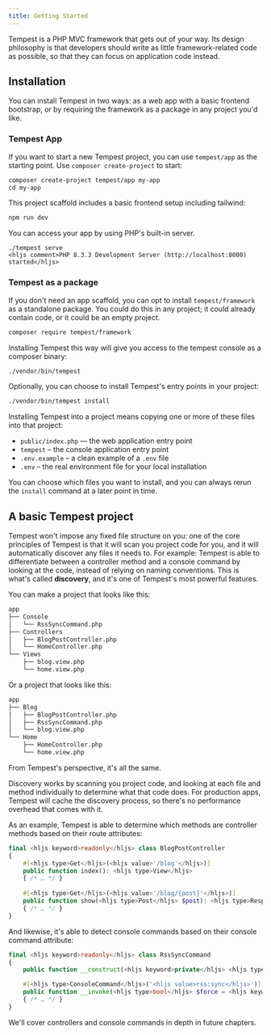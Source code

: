 ```yaml
---
title: Getting Started
---
```


Tempest is a PHP MVC framework that gets out of your way. Its design philosophy is that developers should write as little framework-related code as possible, so that they can focus on application code instead.

## Installation

You can install Tempest in two ways: as a web app with a basic frontend bootstrap, or by requiring the framework as a package in any project you'd like.

### Tempest App

If you want to start a new Tempest project, you can use `tempest/app` as the starting point. Use `composer create-project` to start:

```txt
composer create-project tempest/app my-app
cd my-app
```

This project scaffold includes a basic frontend setup including tailwind:

```txt
npm run dev
```

You can access your app by using PHP's built-in server.

```text
./tempest serve
<hljs comment>PHP 8.3.3 Development Server (http://localhost:8000) started</hljs>
```

### Tempest as a package

If you don't need an app scaffold, you can opt to install `tempest/framework` as a standalone package. You could do this in any project; it could already contain code, or it could be an empty project.

```txt
composer require tempest/framework
```

Installing Tempest this way will give you access to the tempest console as a composer binary:

```txt
./vendor/bin/tempest
```

Optionally, you can choose to install Tempest's entry points in your project:

```txt
./vendor/bin/tempest install
```

Installing Tempest into a project means copying one or more of these files into that project:

- `public/index.php` — the web application entry point
- `tempest` – the console application entry point
- `.env.example` – a clean example of a `.env` file 
- `.env` – the real environment file for your local installation 

You can choose which files you want to install, and you can always rerun the `install` command at a later point in time.


## A basic Tempest project

Tempest won't impose any fixed file structure on you: one of the core principles of Tempest is that it will scan you project code for you, and it will automatically discover any files it needs to. For example: Tempest is able to differentiate between a controller method and a console command by looking at the code, instead of relying on naming conventions. This is what's called **discovery**, and it's one of Tempest's most powerful features. 

You can make a project that looks like this:

```txt
app
├── Console
│   └── RssSyncCommand.php
├── Controllers
│   ├── BlogPostController.php
│   └── HomeController.php
└── Views
    ├── blog.view.php
    └── home.view.php
```

Or a project that looks like this:

```txt
app
├── Blog
│   ├── BlogPostController.php
│   ├── RssSyncCommand.php
│   └── blog.view.php
└── Home
    ├── HomeController.php
    └── home.view.php
```

From Tempest's perspective, it's all the same.

Discovery works by scanning you project code, and looking at each file and method individually to determine what that code does. For production apps, Tempest will cache the discovery process, so there's no performance overhead that comes with it.

As an example, Tempest is able to determine which methods are controller methods based on their route attributes:

```php
final <hljs keyword>readonly</hljs> class BlogPostController
{
    #[<hljs type>Get</hljs>(<hljs value>'/blog'</hljs>)]
    public function index(): <hljs type>View</hljs>
    { /* … */ }
    
    #[<hljs type>Get</hljs>(<hljs value>'/blog/{post}'</hljs>)]
    public function show(<hljs type>Post</hljs> $post): <hljs type>Response</hljs>
    { /* … */ }
}
```

And likewise, it's able to detect console commands based on their console command attribute:

```php
final <hljs keyword>readonly</hljs> class RssSyncCommand
{
    public function __construct(<hljs keyword>private</hljs> <hljs type>Console</hljs> $console) {}

    #[<hljs type>ConsoleCommand</hljs>('<hljs value>rss:sync</hljs>')]
    public function __invoke(<hljs type>bool</hljs> $force = <hljs keyword>false</hljs>): <hljs type>void</hljs>  
    { /* … */ }
}
```

We'll cover controllers and console commands in depth in future chapters.